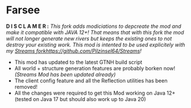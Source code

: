 # Farsee

**__D I S C L A M E R :__** *This fork adds modiciations to depcreate the mod and make it compatible with JAVA 12+! That means that with this fork the mod will not longer generate new rivers but keeps the existing ones to not destroy your existing work. This mod is intented to be used explicitely with my [Streams fork](https://github.com/Pilzinsel64/Streams)https://github.com/Pilzinsel64/Streams!*

- This mod has updated to the latest GTNH build script
- All world + structure generation features are probably borken now! *(Streams Mod has been updated already)*
- The client config feature and all the Reflection utilities has been removed!
- All the changes were required to get this Mod working on Java 12+ (tested on Java 17 but should also work up to Java 20)

